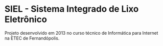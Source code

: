 # SIEL - Sistema Integrado de Lixo Eletrônico 

Projeto desenvolvido em 2013 no curso técnico de Informática para Internet na ETEC de Fernandópolis.

